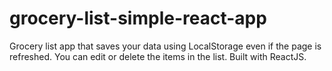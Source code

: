 # grocery-list-simple-react-app
Grocery list app that saves your data using LocalStorage even if the page is refreshed. You can edit or delete the items in the list. Built with ReactJS.
